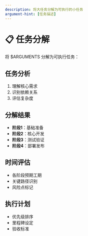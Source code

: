 ```yaml
---
description: 将大任务分解为可执行的小任务
argument-hint: [任务描述]
---
```


# 📋 任务分解

将 $ARGUMENTS 分解为可执行任务：

## 任务分析
1. 理解核心需求
2. 识别依赖关系
3. 评估复杂度

## 分解结果
- **阶段1**：基础准备
- **阶段2**：核心开发
- **阶段3**：测试验证
- **阶段4**：部署发布

## 时间评估
- 各阶段预期工期
- 关键路径识别
- 风险点标记

## 执行计划
- 优先级排序
- 里程碑设定
- 验收标准